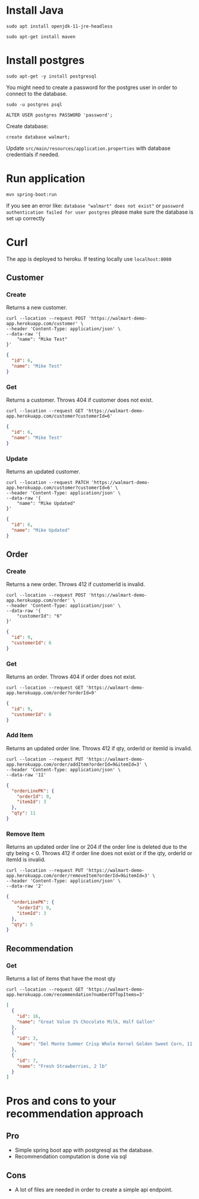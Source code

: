 # Install Java

```shell
sudo apt install openjdk-11-jre-headless
```

```shell
sudo apt-get install maven
```

# Install postgres

```shell
sudo apt-get -y install postgresql
```

You might need to create a password for the postgres user in order to connect to the database.

```shell
sudo -u postgres psql
```

```shell
ALTER USER postgres PASSWORD 'password';
```

Create database:

```shell
create database walmart;
```

Update `src/main/resources/application.properties` with database credentials if needed.

# Run application

```shell
mvn spring-boot:run
```

If you see an error like: `database "walmart" does not exist"` or `password authentication failed for user postgres` please make sure the database is set up correctly

# Curl
The app is deployed to heroku. If testing locally use `localhost:8080`

## Customer

### Create
Returns a new customer.
```shell
curl --location --request POST 'https://walmart-demo-app.herokuapp.com/customer' \
--header 'Content-Type: application/json' \
--data-raw '{
    "name": "Mike Test"
}' 
```

```json
{
  "id": 6,
  "name": "Mike Test"
}
```

### Get
Returns a customer.
Throws 404 if customer does not exist.
```shell
curl --location --request GET 'https://walmart-demo-app.herokuapp.com/customer?customerId=6'
```

```json
{
  "id": 6,
  "name": "Mike Test"
}
```

### Update
Returns an updated customer.
```shell
curl --location --request PATCH 'https://walmart-demo-app.herokuapp.com/customer?customerId=6' \
--header 'Content-Type: application/json' \
--data-raw '{
    "name": "Mike Updated"
}'
```

```json
{
  "id": 6,
  "name": "Mike Updated"
}
```

## Order

### Create
Returns a new order.
Throws 412 if customerId is invalid.
```shell
curl --location --request POST 'https://walmart-demo-app.herokuapp.com/order' \
--header 'Content-Type: application/json' \
--data-raw '{
    "customerId": "6"
}'
```

```json
{
  "id": 9,
  "customerId": 6
}
```

### Get
Returns an order.
Throws 404 if order does not exist.
```shell
curl --location --request GET 'https://walmart-demo-app.herokuapp.com/order?orderId=9'
```

```json
{
  "id": 9,
  "customerId": 6
}
```

### Add Item
Returns an updated order line.
Throws 412 if qty, orderId or itemId is invalid.
```shell
curl --location --request PUT 'https://walmart-demo-app.herokuapp.com/order/addItem?orderId=9&itemId=3' \
--header 'Content-Type: application/json' \
--data-raw '11'
```

```json
{
  "orderLinePK": {
    "orderId": 9,
    "itemId": 3
  },
  "qty": 11
}
```

### Remove Item
Returns an updated order line or 204 if the order line is deleted due to the qty being < 0. 
Throws 412 if order line does not exist or if the qty, orderId or itemId is invalid.

```shell
curl --location --request PUT 'https://walmart-demo-app.herokuapp.com/order/removeItem?orderId=9&itemId=3' \
--header 'Content-Type: application/json' \
--data-raw '2'
```

```json
{
  "orderLinePK": {
    "orderId": 9,
    "itemId": 3
  },
  "qty": 5
}
```

## Recommendation

### Get
Returns a list of items that have the most qty

```shell
curl --location --request GET 'https://walmart-demo-app.herokuapp.com/recommendation?numberOfTopItems=3'
```

```json
[
  {
    "id": 16,
    "name": "Great Value 1% Chocolate Milk, Half Gallon"
  },
  {
    "id": 3,
    "name": "Del Monte Summer Crisp Whole Kernel Golden Sweet Corn, 11 Oz"
  },
  {
    "id": 7,
    "name": "Fresh Strawberries, 2 lb"
  }
]
```

# Pros and cons to your recommendation approach

## Pro
* Simple spring boot app with postgresql as the database.
* Recommendation computation is done via sql

## Cons
* A lot of files are needed in order to create a simple api endpoint.

